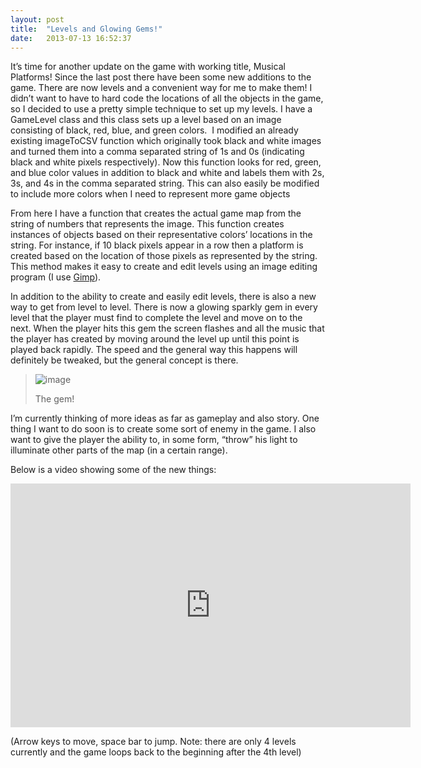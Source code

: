 ```yaml
---
layout: post
title:  "Levels and Glowing Gems!"
date:   2013-07-13 16:52:37
---
```


It’s time for another update on the game with working title, Musical Platforms! Since the last post there have been some new additions to the game. There are now levels and a convenient way for me to make them! I didn’t want to have to hard code the locations of all the objects in the game, so I decided to use a pretty simple technique to set up my levels. I have a GameLevel class and this class sets up a level based on an image consisting of black, red, blue, and green colors.&nbsp; I modified an already existing imageToCSV function which originally took black and white images and turned them into a comma separated string of 1s and 0s (indicating black and white pixels respectively). Now this function looks for red, green, and blue color values in addition to black and white and labels them with 2s, 3s, and 4s in the comma separated string. This can also easily be modified to include more colors when I need to represent more game objects

From here I have a function that creates the actual game map from the string of numbers that represents the image. This function creates instances of objects based on their representative colors’ locations in the string. For instance, if 10 black pixels appear in a row then a platform is created based on the location of those pixels as represented by the string. This method makes it easy to create and edit levels using an image editing program (I use [Gimp](http://www.gimp.org/)).

In addition to the ability to create and easily edit levels, there is also a new way to get from level to level. There is now a glowing sparkly gem in every level that the player must find to complete the level and move on to the next. When the player hits this gem the screen flashes and all the music that the player has created by moving around the level up until this point is played back rapidly. The speed and the general way this happens will definitely be tweaked, but the general concept is there.

> ![image](http://media.tumblr.com/0abf144f7ee05ddb346a41b6a3bca35b/tumblr_inline_mprcz2ZR6C1qz4rgp.png)
> 
> The gem!

I’m currently thinking of more ideas as far as gameplay and also story. One thing I want to do soon is to create some sort of enemy in the game. I also want to give the player the ability to, in some form, “throw” his light to illuminate other parts of the map (in a certain range).

Below is a video showing some of the new things:

<p>
<div class="auto-resizable-iframe">
	<div>
		<iframe width="640" height="390" id="youtube_iframe" src="https://www.youtube.com/embed/0pcT8nKD2vs" frameborder="0"></iframe>
	</div>
</div>
</p>



(Arrow keys to move, space bar to jump. Note: there are only 4 levels currently and the game loops back to the beginning after the 4th level)